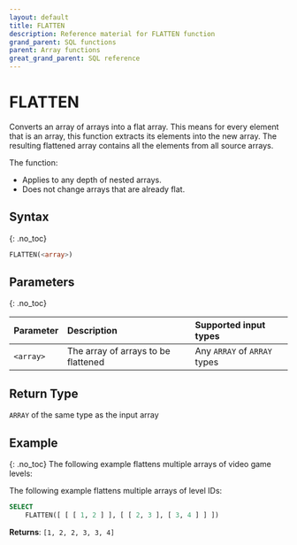 ```yaml
---
layout: default
title: FLATTEN
description: Reference material for FLATTEN function
grand_parent: SQL functions
parent: Array functions
great_grand_parent: SQL reference
---
```


# FLATTEN

Converts an array of arrays into a flat array. This means for every element that is an array, this function extracts its elements into the new array. The resulting flattened array contains all the elements from all source arrays.

The function:

* Applies to any depth of nested arrays.
* Does not change arrays that are already flat.

## Syntax
{: .no_toc}

```sql
FLATTEN(<array>)
```

## Parameters
{: .no_toc}

| Parameter | Description                         |Supported input types |
| :--------- | :----------------------------------- | :---------------------|
| `<array>` | The array of arrays to be flattened | Any `ARRAY` of `ARRAY` types | 

## Return Type

`ARRAY` of the same type as the input array

## Example
{: .no_toc}
The following example flattens multiple arrays of video game levels: 

The following example flattens multiple arrays of level IDs: 

```sql
SELECT
	FLATTEN([ [ [ 1, 2 ] ], [ [ 2, 3 ], [ 3, 4 ] ] ])
```

**Returns**: `[1, 2, 2, 3, 3, 4]`
